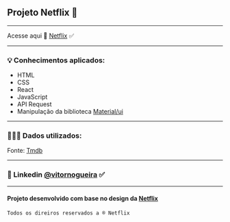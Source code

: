 ## Projeto Netflix 🍿
---
Acesse aqui 🍿 [Netflix](https://netflix-vn.netlify.app/) ✅


---
### 💡 Conhecimentos aplicados:
- HTML 
- CSS
- React
- JavaScript
- API Request
- Manipulação da biblioteca [Material/ui](https://mui.com/material-ui/)
---
### 👨🏼‍💻 Dados utilizados:
Fonte: [Tmdb](https://www.themoviedb.org/)

---
### 🔗 Linkedin [@vitornogueira](https://www.linkedin.com/in/vitor-noqueira-913a9284/) ✅
---
#### Projeto desenvolvido com base no design da [Netflix](https://www.netflix.com/br-en/)
````
Todos os direiros reservados a ® Netflix
````